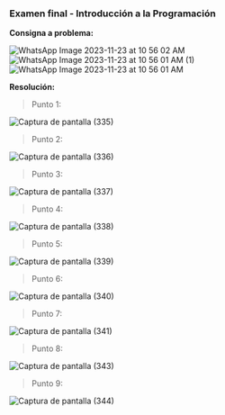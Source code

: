 ### Examen final - Introducción a la Programación

**Consigna a problema:**

![WhatsApp Image 2023-11-23 at 10 56 02 AM](https://github.com/rociocarvajal/trabajoLibre/assets/136781946/16292959-6e85-4dbe-8515-c8174d0c4fdb)
![WhatsApp Image 2023-11-23 at 10 56 01 AM (1)](https://github.com/rociocarvajal/trabajoLibre/assets/136781946/2cb891db-db49-43c8-a08a-d09d05fbfc67)
![WhatsApp Image 2023-11-23 at 10 56 01 AM](https://github.com/rociocarvajal/trabajoLibre/assets/136781946/91843f9e-3cfb-4bfa-8954-289f64d25576)

**Resolución:**

> Punto 1:
  
![Captura de pantalla (335)](https://github.com/rociocarvajal/trabajoLibre/assets/136781946/e564f370-5c70-4008-b0f9-614b8867bdb0)

> Punto 2:

![Captura de pantalla (336)](https://github.com/rociocarvajal/trabajoLibre/assets/136781946/781e6580-626f-4c6b-a4a5-55ba72c5402f)
  
> Punto 3:

![Captura de pantalla (337)](https://github.com/rociocarvajal/trabajoLibre/assets/136781946/0e039e46-c5ca-4658-8d7a-a008a47a48d5)
  
> Punto 4:

![Captura de pantalla (338)](https://github.com/rociocarvajal/trabajoLibre/assets/136781946/97e01247-01ea-4d9d-92da-c45ec9a3db07)
  
> Punto 5:

![Captura de pantalla (339)](https://github.com/rociocarvajal/trabajoLibre/assets/136781946/1811f65c-5471-454e-bc73-cf4f122e25e0)
  
> Punto 6:

![Captura de pantalla (340)](https://github.com/rociocarvajal/trabajoLibre/assets/136781946/bf8f0e33-2a69-4107-92c5-216bd90ce2d4)

> Punto 7:

![Captura de pantalla (341)](https://github.com/rociocarvajal/trabajoLibre/assets/136781946/960c5ec9-7e57-4d24-a422-25771d6506ce)
  
> Punto 8:

![Captura de pantalla (343)](https://github.com/rociocarvajal/trabajoLibre/assets/136781946/febb0bb7-1682-4bb5-bf5b-077b2f034217)
  
> Punto 9:

  ![Captura de pantalla (344)](https://github.com/rociocarvajal/trabajoLibre/assets/136781946/cdfea075-eef1-40c8-a121-57c8f5ca313d)

  
  


